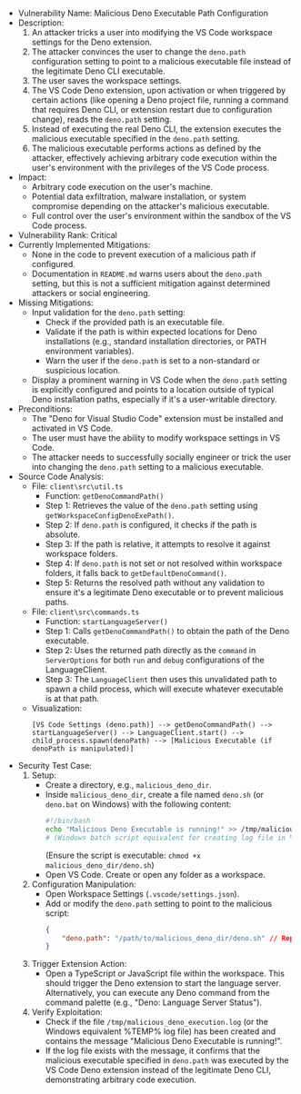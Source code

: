- Vulnerability Name: Malicious Deno Executable Path Configuration
- Description:
    1. An attacker tricks a user into modifying the VS Code workspace settings for the Deno extension.
    2. The attacker convinces the user to change the `deno.path` configuration setting to point to a malicious executable file instead of the legitimate Deno CLI executable.
    3. The user saves the workspace settings.
    4. The VS Code Deno extension, upon activation or when triggered by certain actions (like opening a Deno project file, running a command that requires Deno CLI, or extension restart due to configuration change), reads the `deno.path` setting.
    5. Instead of executing the real Deno CLI, the extension executes the malicious executable specified in the `deno.path` setting.
    6. The malicious executable performs actions as defined by the attacker, effectively achieving arbitrary code execution within the user's environment with the privileges of the VS Code process.
- Impact:
    - Arbitrary code execution on the user's machine.
    - Potential data exfiltration, malware installation, or system compromise depending on the attacker's malicious executable.
    - Full control over the user's environment within the sandbox of the VS Code process.
- Vulnerability Rank: Critical
- Currently Implemented Mitigations:
    - None in the code to prevent execution of a malicious path if configured.
    - Documentation in `README.md` warns users about the `deno.path` setting, but this is not a sufficient mitigation against determined attackers or social engineering.
- Missing Mitigations:
    - Input validation for the `deno.path` setting:
        - Check if the provided path is an executable file.
        - Validate if the path is within expected locations for Deno installations (e.g., standard installation directories, or PATH environment variables).
        - Warn the user if the `deno.path` is set to a non-standard or suspicious location.
    - Display a prominent warning in VS Code when the `deno.path` setting is explicitly configured and points to a location outside of typical Deno installation paths, especially if it's a user-writable directory.
- Preconditions:
    - The "Deno for Visual Studio Code" extension must be installed and activated in VS Code.
    - The user must have the ability to modify workspace settings in VS Code.
    - The attacker needs to successfully socially engineer or trick the user into changing the `deno.path` setting to a malicious executable.
- Source Code Analysis:
    - File: `client\src\util.ts`
        - Function: `getDenoCommandPath()`
        - Step 1: Retrieves the value of the `deno.path` setting using `getWorkspaceConfigDenoExePath()`.
        - Step 2: If `deno.path` is configured, it checks if the path is absolute.
        - Step 3: If the path is relative, it attempts to resolve it against workspace folders.
        - Step 4: If `deno.path` is not set or not resolved within workspace folders, it falls back to `getDefaultDenoCommand()`.
        - Step 5: Returns the resolved path without any validation to ensure it's a legitimate Deno executable or to prevent malicious paths.
    - File: `client\src\commands.ts`
        - Function: `startLanguageServer()`
        - Step 1: Calls `getDenoCommandPath()` to obtain the path of the Deno executable.
        - Step 2: Uses the returned path directly as the `command` in `ServerOptions` for both `run` and `debug` configurations of the LanguageClient.
        - Step 3: The `LanguageClient` then uses this unvalidated path to spawn a child process, which will execute whatever executable is at that path.
    - Visualization:
        ```
        [VS Code Settings (deno.path)] --> getDenoCommandPath() --> startLanguageServer() --> LanguageClient.start() --> child_process.spawn(denoPath) --> [Malicious Executable (if denoPath is manipulated)]
        ```
- Security Test Case:
    1. Setup:
        - Create a directory, e.g., `malicious_deno_dir`.
        - Inside `malicious_deno_dir`, create a file named `deno.sh` (or `deno.bat` on Windows) with the following content:
            ```bash
            #!/bin/bash
            echo "Malicious Deno Executable is running!" >> /tmp/malicious_deno_execution.log
            # (Windows batch script equivalent for creating log file in %TEMP%)
            ```
            (Ensure the script is executable: `chmod +x malicious_deno_dir/deno.sh`)
        - Open VS Code. Create or open any folder as a workspace.
    2. Configuration Manipulation:
        - Open Workspace Settings (`.vscode/settings.json`).
        - Add or modify the `deno.path` setting to point to the malicious script:
            ```json
            {
                "deno.path": "/path/to/malicious_deno_dir/deno.sh" // Replace with the actual path
            }
            ```
    3. Trigger Extension Action:
        - Open a TypeScript or JavaScript file within the workspace. This should trigger the Deno extension to start the language server. Alternatively, you can execute any Deno command from the command palette (e.g., "Deno: Language Server Status").
    4. Verify Exploitation:
        - Check if the file `/tmp/malicious_deno_execution.log` (or the Windows equivalent %TEMP% log file) has been created and contains the message "Malicious Deno Executable is running!".
        - If the log file exists with the message, it confirms that the malicious executable specified in `deno.path` was executed by the VS Code Deno extension instead of the legitimate Deno CLI, demonstrating arbitrary code execution.
